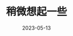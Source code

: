 ---
title: '稍微想起一些'
date: '2023-05-13'
price: '20.0'
theaters: ['北京大学百周年纪念讲堂']
seat: ['13-7  2F']
remark: ['原声影片・中文字幕']
---